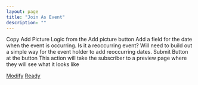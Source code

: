```yaml
---
layout: page
title: "Join As Event"
description: ""
---
```


Copy Add Picture Logic from the Add picture button
Add a field for the date when the event is occurring.  Is it a reoccurring event? Will need to build out a simple way for the event holder to add reoccurring dates.
Submit Button at the button
This action will take the subscriber to a preview page where they will see what it looks like

<a class="btn btn-primary" href="{{ site.baseurl }}/profile/">Modify</a> <a class="btn btn-primary" href="{{ site.baseurl }}/sponsorbilling/">Ready</a>